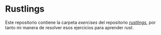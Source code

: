 # Rustlings
Este repositorio contiene la carpeta _exercises_ del repositorio [_rustlings_](https://github.com/rust-lang/rustlings), por tanto mi manera de resolver esos ejercicios para aprender _rust_.
